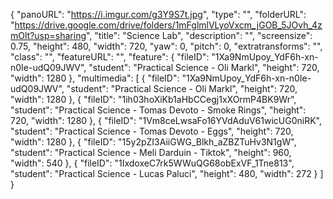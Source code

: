 {
      "panoURL": "https://i.imgur.com/g3Y9S7t.jpg",
      "type": "",
      "folderURL": "https://drive.google.com/drive/folders/1mFglmlVLyoVxcm_jGOB_5JOvh_4zmOlt?usp=sharing",
      "title": "Science Lab",
      "description": "",
      "screensize": 0.75,
      "height": 480,
      "width": 720,
      "yaw": 0,
      "pitch": 0,
      "extratransforms": "",
      "class": "",
      "featureURL": "",
      "feature": {
         "fileID": "1Xa9NmUpoy_YdF6h-xn-n0Ie-udQ09JWV",
         "student": "Practical Science - Oli Markl",
         "height": 720,
         "width": 1280
      },
      "multimedia": [
         {
            "fileID": "1Xa9NmUpoy_YdF6h-xn-n0Ie-udQ09JWV",
            "student": "Practical Science - Oli Markl",
            "height": 720,
            "width": 1280
         },
         {
            "fileID": "1ih03hoXiKb1aHbCCegj1xXOrmP4BK9Wr",
            "student": "Practical Science - Tomas Devoto - Smoke Rings",
            "height": 720,
            "width": 1280
         },
         {
            "fileID": "1Vm8ceLwsaFo16YVdAduV61wicUG0niRK",
            "student": "Practical Science - Tomas Devoto - Eggs",
            "height": 720,
            "width": 1280
         },
         {
            "fileID": "15y2pZI3AiiGWG_Blkh_aZBZTuHv3N1gW",
            "student": "Practical Science - Meli Darduin - Tiktok",
            "height": 960,
            "width": 540
         },
         {
            "fileID": "1IxdoxeC7rk5WWuQG68obExVF_1Tne813",
            "student": "Practical Science - Lucas Paluci",
            "height": 480,
            "width": 272
         }
      ]
   }